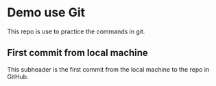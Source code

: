# Demo use Git

This repo is use to practice the commands in git.

## First commit from local machine

This subheader is the first commit from the local machine to the repo in GitHub.
